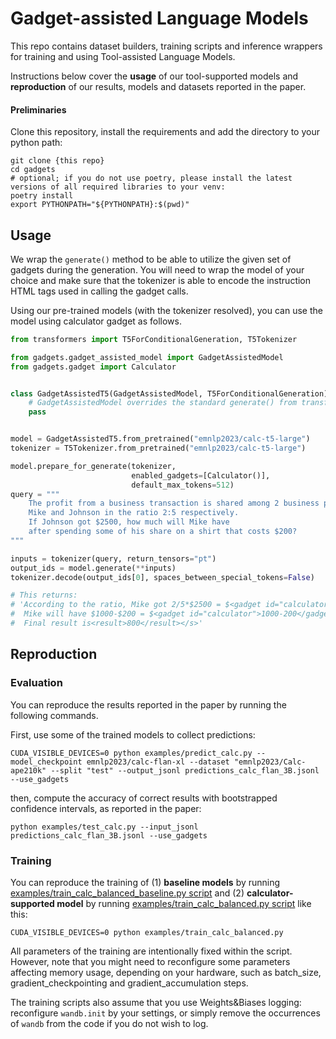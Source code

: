 # Gadget-assisted Language Models

This repo contains dataset builders, training scripts 
and inference wrappers for training and using 
Tool-assisted Language Models. 

Instructions below cover the **usage** of our tool-supported models 
and **reproduction** of our results, models and datasets reported in the paper.

#### Preliminaries

Clone this repository, install the requirements and add the directory to your python path:

```shell
git clone {this repo}
cd gadgets
# optional; if you do not use poetry, please install the latest versions of all required libraries to your venv:
poetry install
export PYTHONPATH="${PYTHONPATH}:$(pwd)"
```

## Usage

We wrap the `generate()` method to be able to utilize the 
given set of gadgets during the generation. 
You will need to wrap the model of your choice and 
make sure that the tokenizer is able to encode the instruction
HTML tags used in calling the gadget calls.

Using our pre-trained models (with the tokenizer resolved),
you can use the model using calculator gadget as follows.

```python
from transformers import T5ForConditionalGeneration, T5Tokenizer

from gadgets.gadget_assisted_model import GadgetAssistedModel
from gadgets.gadget import Calculator


class GadgetAssistedT5(GadgetAssistedModel, T5ForConditionalGeneration):
    # GadgetAssistedModel overrides the standard generate() from transformers
    pass


model = GadgetAssistedT5.from_pretrained("emnlp2023/calc-t5-large")
tokenizer = T5Tokenizer.from_pretrained("emnlp2023/calc-t5-large")

model.prepare_for_generate(tokenizer, 
                           enabled_gadgets=[Calculator()], 
                           default_max_tokens=512)
query = """
    The profit from a business transaction is shared among 2 business partners, 
    Mike and Johnson in the ratio 2:5 respectively. 
    If Johnson got $2500, how much will Mike have 
    after spending some of his share on a shirt that costs $200?
"""

inputs = tokenizer(query, return_tensors="pt")
output_ids = model.generate(**inputs)
tokenizer.decode(output_ids[0], spaces_between_special_tokens=False)

# This returns:
# 'According to the ratio, Mike got 2/5*$2500 = $<gadget id="calculator">2/5*2500</gadget><output>1_000</output> 1000 
#  Mike will have $1000-$200 = $<gadget id="calculator">1000-200</gadget><output>800</output> 800 after buying a shirt. 
#  Final result is<result>800</result></s>'
```

## Reproduction

### Evaluation

You can reproduce the results reported in the paper by running the following commands.

First, use some of the trained models to collect predictions: 

```shell
CUDA_VISIBLE_DEVICES=0 python examples/predict_calc.py --model_checkpoint emnlp2023/calc-flan-xl --dataset "emnlp2023/Calc-ape210k" --split "test" --output_jsonl predictions_calc_flan_3B.jsonl --use_gadgets
```

then, compute the accuracy of correct results with bootstrapped confidence intervals, as reported in the paper:

```shell
python examples/test_calc.py --input_jsonl predictions_calc_flan_3B.jsonl --use_gadgets
```


### Training

You can reproduce the training of (1) **baseline models** by running 
[examples/train_calc_balanced_baseline.py script](https://github.com/emnlp2023sub/gadgets/blob/65e24e810cf5ea20aceb8a3c8ddbc19f035ab694/examples/train_calc_balanced_baseline.py)
and (2) **calculator-supported model** by running [examples/train_calc_balanced.py script](https://github.com/emnlp2023sub/gadgets/blob/65e24e810cf5ea20aceb8a3c8ddbc19f035ab694/examples/train_calc_balanced.py) like this:

```shell
CUDA_VISIBLE_DEVICES=0 python examples/train_calc_balanced.py
```

All parameters of the training are intentionally fixed within the script. However, note that you might need to reconfigure some parameters affecting memory usage, depending on your hardware, such as batch_size, gradient_checkpointing and gradient_accumulation steps.

The training scripts also assume that you use Weights&Biases logging: reconfigure `wandb.init` by your settings, or simply remove the occurrences of `wandb` from the code if you do not wish to log.
